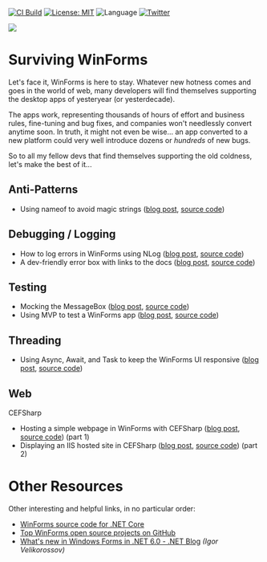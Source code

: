 [![CI Build](https://github.com/grantwinney/SurvivingWinForms/actions/workflows/dotnet.yml/badge.svg?branch=master)](https://github.com/grantwinney/SurvivingWinForms/actions/workflows/dotnet.yml)
[![License: MIT](https://img.shields.io/badge/License-MIT-green.svg)](https://opensource.org/licenses/MIT)
![Language](https://img.shields.io/github/languages/top/grantwinney/SurvivingWinForms.svg)
[![Twitter](https://img.shields.io/twitter/url/http/shields.io.svg)](https://twitter.com/intent/tweet?url=https%3A%2F%2Fgithub.com%2Fgrantwinney%2FSurvivingWinForms&text=We%27re%20stuck%20with%20it..%20let%27s%20make%20the%20best%20of%20it.&hashtags=winforms,csharp)

<img src="https://raw.githubusercontent.com/wiki/grantwinney/SurvivingWinForms/uploads/survival.jpg">

# Surviving WinForms

Let's face it, WinForms is here to stay. Whatever new hotness comes and goes in the world of web, many developers will find themselves supporting the desktop apps of yesteryear (or yesterdecade).

The apps work, representing thousands of hours of effort and business rules, fine-tuning and bug fixes, and companies won't needlessly convert anytime soon. In truth, it might not even be wise... an app converted to a new platform could very well introduce dozens or _hundreds_ of new bugs.

So to all my fellow devs that find themselves supporting the old coldness, let's make the best of it...

## Anti-Patterns

* Using nameof to avoid magic strings ([blog post](https://grantwinney.com/using-nameof-to-avoid-magic-strings), [source code](https://github.com/grantwinney/Surviving-WinForms/tree/master/AntiPatterns/MagicStrings/NameOfVersusMagicStrings))

## Debugging / Logging

* How to log errors in WinForms using NLog ([blog post](https://grantwinney.com/log-errors-in-winforms-with-nlog/), [source code](https://github.com/grantwinney/SurvivingWinForms/tree/master/Debugging/Logging/NLogUtility))
* A dev-friendly error box with links to the docs ([blog post](https://grantwinney.com/the-helpful-exception-box/), [source code](https://github.com/grantwinney/SurvivingWinForms/tree/master/Debugging/Misc/MessageBoxForDevs))

## Testing 

* Mocking the MessageBox ([blog post](https://grantwinney.com/mocking-messagebox-in-winforms/), [source code](https://github.com/grantwinney/SurvivingWinForms/tree/master/Testing/MockingMessageBox))
* Using MVP to test a WinForms app ([blog post](https://grantwinney.com/its-possible-to-test-a-winforms-app-using-mvp/), [source code](https://github.com/grantwinney/SurvivingWinForms/tree/master/Testing/MVP))

## Threading

* Using Async, Await, and Task to keep the WinForms UI responsive ([blog post](https://grantwinney.com/using-async-await-and-task-to-keep-the-winforms-ui-more-responsive/), [source code](https://github.com/grantwinney/SurvivingWinForms/tree/master/Threading/AsyncAwait))

## Web

CEFSharp

* Hosting a simple webpage in WinForms with CEFSharp ([blog post](https://grantwinney.com/hosting-a-simple-webpage-in-winforms-with-cefsharp), [source code](https://github.com/grantwinney/SurvivingWinForms/tree/master/Web/CEFSharp/BasicCefSharp)) (part 1)
* Displaying an IIS hosted site in CEFSharp ([blog post](https://grantwinney.com/displaying-an-iis-hosted-site-in-cefsharp), [source code](https://github.com/grantwinney/SurvivingWinForms/tree/master/Web/CEFSharp/BasicCefSharpIIS)) (part 2)


# Other Resources

Other interesting and helpful links, in no particular order:

* [WinForms source code for .NET Core](https://github.com/dotnet/winforms)
* [Top WinForms open source projects on GitHub](https://awesomeopensource.com/projects/winforms)
* [What's new in Windows Forms in .NET 6.0 - .NET Blog](https://devblogs.microsoft.com/dotnet/whats-new-in-windows-forms-in-net-6-0/) _(Igor Velikorossov)_
